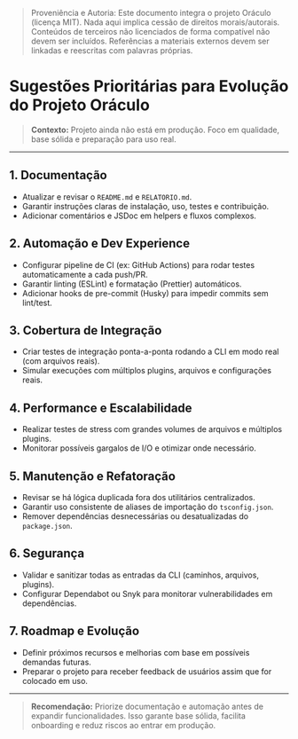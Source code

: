 > Proveniência e Autoria: Este documento integra o projeto Oráculo (licença MIT).
> Nada aqui implica cessão de direitos morais/autorais.
> Conteúdos de terceiros não licenciados de forma compatível não devem ser incluídos.
> Referências a materiais externos devem ser linkadas e reescritas com palavras próprias.

# Sugestões Prioritárias para Evolução do Projeto Oráculo

> **Contexto:** Projeto ainda não está em produção. Foco em qualidade, base sólida e preparação para uso real.

---

## 1. Documentação

- Atualizar e revisar o `README.md` e `RELATORIO.md`.
- Garantir instruções claras de instalação, uso, testes e contribuição.
- Adicionar comentários e JSDoc em helpers e fluxos complexos.

## 2. Automação e Dev Experience

- Configurar pipeline de CI (ex: GitHub Actions) para rodar testes automaticamente a cada push/PR.
- Garantir linting (ESLint) e formatação (Prettier) automáticos.
- Adicionar hooks de pre-commit (Husky) para impedir commits sem lint/test.

## 3. Cobertura de Integração

- Criar testes de integração ponta-a-ponta rodando a CLI em modo real (com arquivos reais).
- Simular execuções com múltiplos plugins, arquivos e configurações reais.

## 4. Performance e Escalabilidade

- Realizar testes de stress com grandes volumes de arquivos e múltiplos plugins.
- Monitorar possíveis gargalos de I/O e otimizar onde necessário.

## 5. Manutenção e Refatoração

- Revisar se há lógica duplicada fora dos utilitários centralizados.
- Garantir uso consistente de aliases de importação do `tsconfig.json`.
- Remover dependências desnecessárias ou desatualizadas do `package.json`.

## 6. Segurança

- Validar e sanitizar todas as entradas da CLI (caminhos, arquivos, plugins).
- Configurar Dependabot ou Snyk para monitorar vulnerabilidades em dependências.

## 7. Roadmap e Evolução

- Definir próximos recursos e melhorias com base em possíveis demandas futuras.
- Preparar o projeto para receber feedback de usuários assim que for colocado em uso.

---

> **Recomendação:** Priorize documentação e automação antes de expandir funcionalidades. Isso garante base sólida, facilita onboarding e reduz riscos ao entrar em produção.
